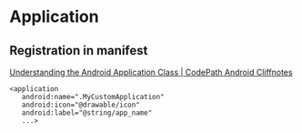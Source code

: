 # Application
## Registration in manifest
[Understanding the Android Application Class | CodePath Android Cliffnotes](https://guides.codepath.com/android/Understanding-the-Android-Application-Class)
```
<application 
   android:name=".MyCustomApplication"
   android:icon="@drawable/icon" 
   android:label="@string/app_name" 
   ...>
```